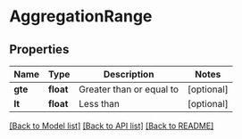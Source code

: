 # AggregationRange

## Properties
Name | Type | Description | Notes
------------ | ------------- | ------------- | -------------
**gte** | **float** | Greater than or equal to | [optional] 
**lt** | **float** | Less than | [optional] 

[[Back to Model list]](../README.md#documentation-for-models) [[Back to API list]](../README.md#documentation-for-api-endpoints) [[Back to README]](../README.md)


